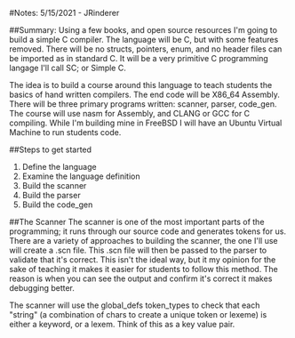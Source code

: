 #Notes: 5/15/2021 - JRinderer

##Summary: 
Using a few books, and open source resources I'm going to build a simple C compiler. The language will be C,
but with some features removed. There will be no structs, pointers, enum, and no header files can be imported as in
standard C. It will be a very primitive C programming langage I'll call SC; or Simple C.

The idea is to build a course around this language to teach students the basics of hand written compilers. The end code
will be X86_64 Assembly. There will be three primary programs written: scanner, parser, code_gen. The course will use
nasm for Assembly, and CLANG or GCC for C compiling. While I'm building mine in FreeBSD I will have an Ubuntu Virtual
Machine to run students code.

##Steps to get started

1. Define the language
2. Examine the language definition
3. Build the scanner
4. Build the parser
5. Build the code_gen

##The Scanner
The scanner is one of the most important parts of the programming; it runs through our source code and generates tokens
for us. There are a variety of approaches to building the scanner, the one I'll use will create a .scn file. This .scn
file will then be passed to the parser to validate that it's correct. This isn't the ideal way, but it my opinion for
the sake of teaching it makes it easier for students to follow this method. The reason is when you can see the output
and confirm it's correct it makes debugging better. 

The scanner will use the global_defs token_types to check that each "string" (a combination of chars to create a unique
token or lexeme) is either a keyword, or a lexem. Think of this as a key value pair.